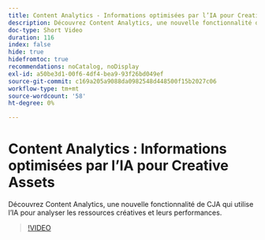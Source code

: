 ```yaml
---
title: Content Analytics - Informations optimisées par l’IA pour Creative Assets
description: Découvrez Content Analytics, une nouvelle fonctionnalité de CJA qui utilise l’IA pour analyser les ressources créatives et leurs performances.
doc-type: Short Video
duration: 116
index: false
hide: true
hidefromtoc: true
recommendations: noCatalog, noDisplay
exl-id: a50be3d1-00f6-4df4-bea9-93f26bd049ef
source-git-commit: c169a205a9088da0982548d448500f15b2027c06
workflow-type: tm+mt
source-wordcount: '58'
ht-degree: 0%

---
```


# Content Analytics : Informations optimisées par l’IA pour Creative Assets

Découvrez Content Analytics, une nouvelle fonctionnalité de CJA qui utilise l’IA pour analyser les ressources créatives et leurs performances.

<!-- 62_S103_3442450_115_content-analytics-aipowered-insights-for-creative-assets -->
>[!VIDEO](https://video.tv.adobe.com/v/3458352/?learn=on&enablevpops=true)

